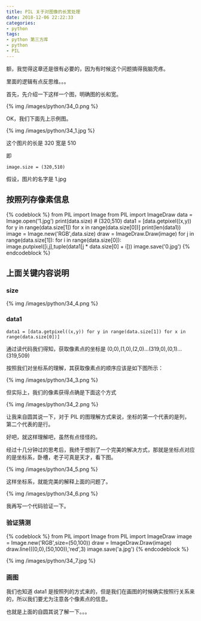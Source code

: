 ```yaml
---
title: PIL 关于对图像的长宽处理
date: 2018-12-06 22:22:33
categories:
- python
tags:
- python 第三方库
- python
- PIL
---
```

额，我觉得这章还是很有必要的，因为有时候这个问题搞得我脑壳疼。

里面的逻辑有点反思维。。。

<!-- more -->

首先，先介绍一下这样一个图，明确图的长和宽。

{% img /images/python/34_0.png %}

OK，我们下面先上示例图。

{% img /images/python/34_1.jpg %}

这个图片的长是 320 宽是 510

即

	image.size = (320,510)
	
假设，图片的名字是 1.jpg

## 按照列存像素信息

{% codeblock %}
from PIL import Image
from PIL import ImageDraw
data = Image.open('1.jpg')
print(data.size)
    # (320,510)
data1 = [data.getpixel((x,y)) for y in range(data.size[1]) for x in range(data.size[0])]
print(len(data1))
image = Image.new('RGB',data.size)
draw = ImageDraw.Draw(image)
for j in range(data.size[1]):
    for i in range(data.size[0]):
        image.putpixel([i,j],tuple(data1[j * data.size[0] + i]))
image.save('0.jpg')
{% endcodeblock %}

## 上面关键内容说明

### size

{% img /images/python/34_4.png %}

### data1

	data1 = [data.getpixel((x,y)) for y in range(data.size[1]) for x in range(data.size[0])]
	
通过读代码我们得知，获取像素点的坐标是 (0,0),(1,0),(2,0)...(319,0),(0,1)...(319,509)

按照我们对坐标系的理解，其获取像素点的顺序应该是如下图所示：

{% img /images/python/34_3.png %}

但实际上，我们的像素获得点确是下面这个方式

{% img /images/python/34_2.png %}

让我来自圆其说一下，对于 PIL 的图理解方式来说，坐标的第一个代表的是列，第二个代表的是行。


好吧，就这样理解吧，虽然有点怪怪的。

经过十几分钟过的思考后，我终于想到了一个完美的解决方式，那就是坐标点对应的是坐标系，卧槽，老子可真是天才，看下图。

{% img /images/python/34_5.png %}

这样坐标系，就能完美的解释上面的问题了。

{% img /images/python/34_6.png %}

我再写一个代码验证一下。

### 验证猜测

{% codeblock %}
from PIL import Image
from PIL import ImageDraw
image = Image.new('RGB',size=(50,100))
draw = ImageDraw.Draw(image)
draw.line(((0,0),(50,100)),'red',3)
image.save('a.jpg')
{% endcodeblock %}

{% img /images/python/34_7.jpg %}

### 画图

我们也知道 data1 是按照列的方式来的，但是我们在画图的时候确实按照行关系来的，所以我们要尤为注意各个像素点的信息。

也就是上面的自圆其说了解一下。。。
















